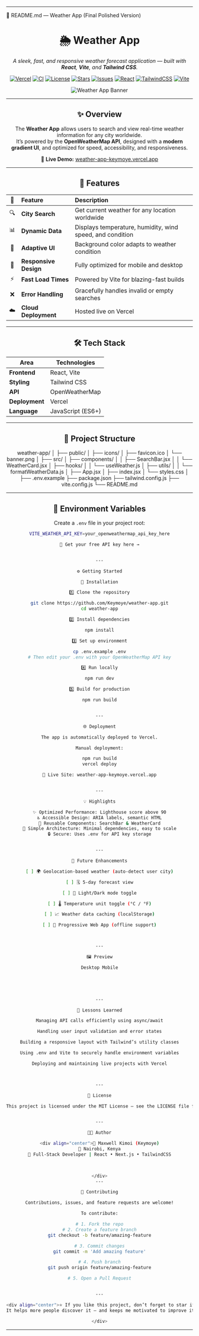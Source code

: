 
---

📘 README.md — Weather App (Final Polished Version)

<div align="center">

<div align="center">

# 🌦️ Weather App

*A sleek, fast, and responsive weather forecast application — built with **React**, **Vite**, and **Tailwind CSS**.*

[![Vercel](https://img.shields.io/github/deployments/Keymoye/weather-app/Production?label=vercel%20deploy&logo=vercel&style=for-the-badge)](https://weather-app-keymoye.vercel.app)
[![CI](https://github.com/Keymoye/weather-app/actions/workflows/ci.yml/badge.svg?style=for-the-badge)](https://github.com/Keymoye/weather-app/actions)
[![License](https://img.shields.io/github/license/Keymoye/weather-app?style=for-the-badge)](./LICENSE)
[![Stars](https://img.shields.io/github/stars/Keymoye/weather-app?style=for-the-badge&color=yellow)](https://github.com/Keymoye/weather-app/stargazers)
[![Issues](https://img.shields.io/github/issues/Keymoye/weather-app?style=for-the-badge&color=orange)](https://github.com/Keymoye/weather-app/issues)
[![React](https://img.shields.io/badge/React-18.2-blue?style=for-the-badge&logo=react)](https://react.dev)
[![TailwindCSS](https://img.shields.io/badge/TailwindCSS-3.4-38b2ac?style=for-the-badge&logo=tailwind-css)](https://tailwindcss.com/)
[![Vite](https://img.shields.io/badge/Vite-5.0-purple?style=for-the-badge&logo=vite)](https://vitejs.dev)

![Weather App Banner](./public/banner.png)

</div>

---

## ✨ Overview

The **Weather App** allows users to search and view real-time weather information for any city worldwide.  
It’s powered by the **OpenWeatherMap API**, designed with a **modern gradient UI**, and optimized for speed, accessibility, and responsiveness.

🧭 **Live Demo:** [weather-app-keymoye.vercel.app](https://weather-app-keymoye.vercel.app)

---

## 🚀 Features

| 🌟 | Feature | Description |
|:--:|:--|:--|
| 🔍 | **City Search** | Get current weather for any location worldwide |
| 📊 | **Dynamic Data** | Displays temperature, humidity, wind speed, and condition |
| 🎨 | **Adaptive UI** | Background color adapts to weather condition |
| 📱 | **Responsive Design** | Fully optimized for mobile and desktop |
| ⚡ | **Fast Load Times** | Powered by Vite for blazing-fast builds |
| ❌ | **Error Handling** | Gracefully handles invalid or empty searches |
| ☁️ | **Cloud Deployment** | Hosted live on Vercel |

---

## 🛠️ Tech Stack

| Area | Technologies |
|------|---------------|
| **Frontend** | React, Vite |
| **Styling** | Tailwind CSS |
| **API** | OpenWeatherMap |
| **Deployment** | Vercel |
| **Language** | JavaScript (ES6+) |

---

## 📁 Project Structure

weather-app/ │ ├── public/ │   ├── icons/ │   ├── favicon.ico │   └── banner.png │ ├── src/ │   ├── components/ │   │   ├── SearchBar.jsx │   │   └── WeatherCard.jsx │   ├── hooks/ │   │   └── useWeather.js │   ├── utils/ │   │   └── formatWeatherData.js │   ├── App.jsx │   ├── index.jsx │   └── styles.css │ ├── .env.example ├── package.json ├── tailwind.config.js ├── vite.config.js └── README.md

---

## 🔑 Environment Variables

Create a `.env` file in your project root:

```bash
VITE_WEATHER_API_KEY=your_openweathermap_api_key_here

🔗 Get your free API key here →


---

⚙️ Getting Started

🧩 Installation

1️⃣ Clone the repository

git clone https://github.com/Keymoye/weather-app.git
cd weather-app

2️⃣ Install dependencies

npm install

3️⃣ Set up environment

cp .env.example .env
# Then edit your .env with your OpenWeatherMap API key

4️⃣ Run locally

npm run dev

5️⃣ Build for production

npm run build


---

🌐 Deployment

The app is automatically deployed to Vercel.

Manual deployment:

npm run build
vercel deploy

🧭 Live Site: weather-app-keymoye.vercel.app


---

💡 Highlights

✨ Optimized Performance: Lighthouse score above 90
♿ Accessible Design: ARIA labels, semantic HTML
🧩 Reusable Components: SearchBar & WeatherCard
🧠 Simple Architecture: Minimal dependencies, easy to scale
🔒 Secure: Uses .env for API key storage


---

🧪 Future Enhancements

[ ] 🌍 Geolocation-based weather (auto-detect user city)

[ ] 🗓️ 5-day forecast view

[ ] 🌙 Light/Dark mode toggle

[ ] 🌡️ Temperature unit toggle (°C / °F)

[ ] 📈 Weather data caching (localStorage)

[ ] 🧭 Progressive Web App (offline support)



---

🖼️ Preview

Desktop	Mobile

	



---

🧠 Lessons Learned

Managing API calls efficiently using async/await

Handling user input validation and error states

Building a responsive layout with Tailwind’s utility classes

Using .env and Vite to securely handle environment variables

Deploying and maintaining live projects with Vercel



---

📜 License

This project is licensed under the MIT License — see the LICENSE file for details.


---

🧑‍💻 Author

<div align="center">👋 Maxwell Kimoi (Keymoye)
📍 Nairobi, Kenya
💼 Full-Stack Developer | React • Next.js • TailwindCSS

  

</div>
---

🤝 Contributing

Contributions, issues, and feature requests are welcome!

To contribute:

# 1. Fork the repo
# 2. Create a feature branch
git checkout -b feature/amazing-feature

# 3. Commit changes
git commit -m 'Add amazing feature'

# 4. Push branch
git push origin feature/amazing-feature

# 5. Open a Pull Request


---

<div align="center">⭐ If you like this project, don’t forget to star it! ⭐
It helps more people discover it — and keeps me motivated to improve it.

</div>
```
---


